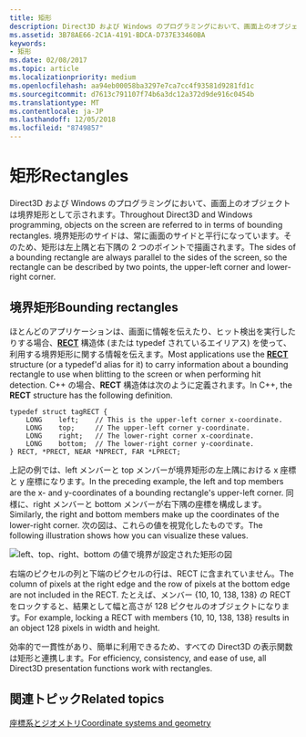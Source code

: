 ```yaml
---
title: 矩形
description: Direct3D および Windows のプログラミングにおいて、画面上のオブジェクトは境界矩形として示されます。
ms.assetid: 3B78AE66-2C1A-4191-BDCA-D737E33460BA
keywords:
- 矩形
ms.date: 02/08/2017
ms.topic: article
ms.localizationpriority: medium
ms.openlocfilehash: aa94eb00058ba3297e7ca7cc4f93581d9281fd1c
ms.sourcegitcommit: d7613c791107f74b6a3dc12a372d9de916c0454b
ms.translationtype: MT
ms.contentlocale: ja-JP
ms.lasthandoff: 12/05/2018
ms.locfileid: "8749857"
---
```

# <a name="rectangles"></a><span data-ttu-id="ef2a9-104">矩形</span><span class="sxs-lookup"><span data-stu-id="ef2a9-104">Rectangles</span></span>


<span data-ttu-id="ef2a9-105">Direct3D および Windows のプログラミングにおいて、画面上のオブジェクトは境界矩形として示されます。</span><span class="sxs-lookup"><span data-stu-id="ef2a9-105">Throughout Direct3D and Windows programming, objects on the screen are referred to in terms of bounding rectangles.</span></span> <span data-ttu-id="ef2a9-106">境界矩形のサイドは、常に画面のサイドと平行になっています。そのため、矩形は左上隅と右下隅の 2 つのポイントで描画されます。</span><span class="sxs-lookup"><span data-stu-id="ef2a9-106">The sides of a bounding rectangle are always parallel to the sides of the screen, so the rectangle can be described by two points, the upper-left corner and lower-right corner.</span></span>

## <a name="span-idboundingrectanglesspanspan-idboundingrectanglesspanspan-idboundingrectanglesspanbounding-rectangles"></a><span data-ttu-id="ef2a9-107"><span id="Bounding_rectangles"></span><span id="bounding_rectangles"></span><span id="BOUNDING_RECTANGLES"></span>境界矩形</span><span class="sxs-lookup"><span data-stu-id="ef2a9-107"><span id="Bounding_rectangles"></span><span id="bounding_rectangles"></span><span id="BOUNDING_RECTANGLES"></span>Bounding rectangles</span></span>


<span data-ttu-id="ef2a9-108">ほとんどのアプリケーションは、画面に情報を伝えたり、ヒット検出を実行したりする場合、[**RECT**](https://msdn.microsoft.com/library/windows/desktop/dd162897) 構造体 (または typedef されているエイリアス) を使って、利用する境界矩形に関する情報を伝えます。</span><span class="sxs-lookup"><span data-stu-id="ef2a9-108">Most applications use the [**RECT**](https://msdn.microsoft.com/library/windows/desktop/dd162897) structure (or a typedef'd alias for it) to carry information about a bounding rectangle to use when blitting to the screen or when performing hit detection.</span></span> <span data-ttu-id="ef2a9-109">C++ の場合、**RECT** 構造体は次のように定義されます。</span><span class="sxs-lookup"><span data-stu-id="ef2a9-109">In C++, the **RECT** structure has the following definition.</span></span>

```
typedef struct tagRECT { 
    LONG    left;    // This is the upper-left corner x-coordinate.
    LONG    top;     // The upper-left corner y-coordinate.
    LONG    right;   // The lower-right corner x-coordinate.
    LONG    bottom;  // The lower-right corner y-coordinate.
} RECT, *PRECT, NEAR *NPRECT, FAR *LPRECT; 
```

<span data-ttu-id="ef2a9-110">上記の例では、left メンバーと top メンバーが境界矩形の左上隅における x 座標と y 座標になります。</span><span class="sxs-lookup"><span data-stu-id="ef2a9-110">In the preceding example, the left and top members are the x- and y-coordinates of a bounding rectangle's upper-left corner.</span></span> <span data-ttu-id="ef2a9-111">同様に、right メンバーと bottom メンバーが右下隅の座標を構成します。</span><span class="sxs-lookup"><span data-stu-id="ef2a9-111">Similarly, the right and bottom members make up the coordinates of the lower-right corner.</span></span> <span data-ttu-id="ef2a9-112">次の図は、これらの値を視覚化したものです。</span><span class="sxs-lookup"><span data-stu-id="ef2a9-112">The following illustration shows how you can visualize these values.</span></span>

![left、top、right、bottom の値で境界が設定された矩形の図](images/rect.png)

<span data-ttu-id="ef2a9-114">右端のピクセルの列と下端のピクセルの行は、RECT に含まれていません。</span><span class="sxs-lookup"><span data-stu-id="ef2a9-114">The column of pixels at the right edge and the row of pixels at the bottom edge are not included in the RECT.</span></span> <span data-ttu-id="ef2a9-115">たとえば、メンバー {10, 10, 138, 138} の RECT をロックすると、結果として幅と高さが 128 ピクセルのオブジェクトになります。</span><span class="sxs-lookup"><span data-stu-id="ef2a9-115">For example, locking a RECT with members {10, 10, 138, 138} results in an object 128 pixels in width and height.</span></span>

<span data-ttu-id="ef2a9-116">効率的で一貫性があり、簡単に利用できるため、すべての Direct3D の表示関数は矩形と連携します。</span><span class="sxs-lookup"><span data-stu-id="ef2a9-116">For efficiency, consistency, and ease of use, all Direct3D presentation functions work with rectangles.</span></span>

## <a name="span-idrelated-topicsspanrelated-topics"></a><span data-ttu-id="ef2a9-117"><span id="related-topics"></span>関連トピック</span><span class="sxs-lookup"><span data-stu-id="ef2a9-117"><span id="related-topics"></span>Related topics</span></span>


[<span data-ttu-id="ef2a9-118">座標系とジオメトリ</span><span class="sxs-lookup"><span data-stu-id="ef2a9-118">Coordinate systems and geometry</span></span>](coordinate-systems-and-geometry.md)

 

 




